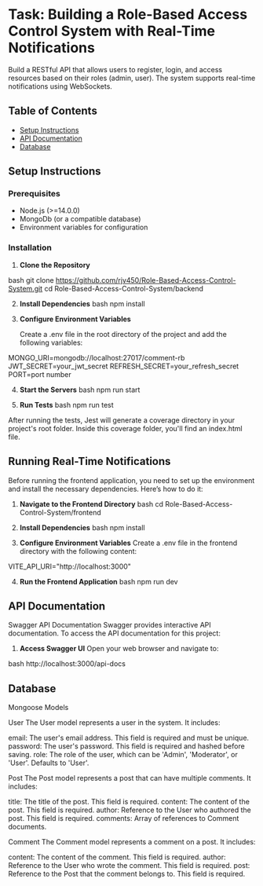 # Task: Building a Role-Based Access Control System with Real-Time Notifications

Build a RESTful API that allows users to register, login, and access resources based on their roles (admin, user). The system supports real-time notifications using WebSockets.

## Table of Contents

- [Setup Instructions](#setup-instructions)
- [API Documentation](#api-documentation)
- [Database](#database)

## Setup Instructions

### Prerequisites

- Node.js (>=14.0.0)
- MongoDb (or a compatible database)
- Environment variables for configuration

### Installation

1. **Clone the Repository**

   
bash
   git clone https://github.com/rjv450/Role-Based-Access-Control-System.git
   cd Role-Based-Access-Control-System/backend

2. **Install Dependencies**
bash
   npm install

3. **Configure Environment Variables**

   Create a .env file in the root directory of the project and add the following variables:
   
MONGO_URI=mongodb://localhost:27017/comment-rb
JWT_SECRET=your_jwt_secret
REFRESH_SECRET=your_refresh_secret
PORT=port number


4. **Start the Servers**
bash
   npm run start

5. **Run Tests**
bash
   npm run test

After running the tests, Jest will generate a coverage directory in your project's root folder. Inside this coverage folder, you'll find an index.html file.



## Running Real-Time Notifications
Before running the frontend application, you need to set up the environment and install the necessary dependencies. Here’s how to do it:

1. **Navigate to the Frontend Directory**
bash
   cd Role-Based-Access-Control-System/frontend

2. **Install Dependencies**
bash
   npm install

3. **Configure Environment Variables**
Create a .env file in the frontend directory with the following content:

VITE_API_URI="http://localhost:3000"


4. **Run the Frontend Application**
bash
   npm run dev


## API Documentation

Swagger API Documentation
Swagger provides interactive API documentation. To access the API documentation for this project:

1. **Access Swagger UI**
Open your web browser and navigate to:

bash
http://localhost:3000/api-docs


## Database

Mongoose Models

User
The User model represents a user in the system. It includes:

email: The user's email address. This field is required and must be unique.
password: The user's password. This field is required and hashed before saving.
role: The role of the user, which can be 'Admin', 'Moderator', or 'User'. Defaults to 'User'.

Post
The Post model represents a post that can have multiple comments. It includes:

title: The title of the post. This field is required.
content: The content of the post. This field is required.
author: Reference to the User who authored the post. This field is required.
comments: Array of references to Comment documents.


Comment
The Comment model represents a comment on a post. It includes:

content: The content of the comment. This field is required.
author: Reference to the User who wrote the comment. This field is required.
post: Reference to the Post that the comment belongs to. This field is required.